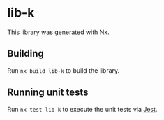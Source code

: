 # lib-k

This library was generated with [Nx](https://nx.dev).

## Building

Run `nx build lib-k` to build the library.

## Running unit tests

Run `nx test lib-k` to execute the unit tests via [Jest](https://jestjs.io).
